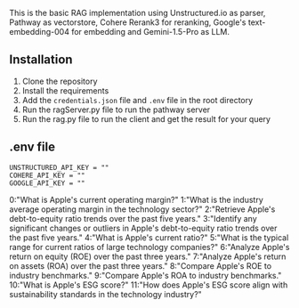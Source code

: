 This is the basic RAG implementation using Unstructured.io as parser, Pathway as vectorstore, Cohere Rerank3 for reranking, Google's text-embedding-004 for embedding and Gemini-1.5-Pro as LLM.

## Installation
1. Clone the repository
2. Install the requirements
3. Add the `credentials.json` file and `.env` file in the root directory
4. Run the ragServer.py file to run the pathway server
5. Run the rag.py file to run the client and get the result for your query

## .env file
```
UNSTRUCTURED_API_KEY = ""
COHERE_API_KEY = ""
GOOGLE_API_KEY = ""
```

0:"What is Apple's current operating margin?"
1:"What is the industry average operating margin in the technology sector?"
2:"Retrieve Apple's debt-to-equity ratio trends over the past five years."
3:"Identify any significant changes or outliers in Apple's debt-to-equity ratio trends over the past five years."
4:"What is Apple's current ratio?"
5:"What is the typical range for current ratios of large technology companies?"
6:"Analyze Apple's return on equity (ROE) over the past three years."
7:"Analyze Apple's return on assets (ROA) over the past three years."
8:"Compare Apple's ROE to industry benchmarks."
9:"Compare Apple's ROA to industry benchmarks."
10:"What is Apple's ESG score?"
11:"How does Apple's ESG score align with sustainability standards in the technology industry?"